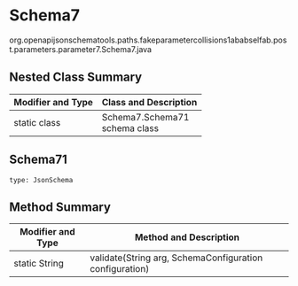 # Schema7
org.openapijsonschematools.paths.fakeparametercollisions1ababselfab.post.parameters.parameter7.Schema7.java

## Nested Class Summary
| Modifier and Type | Class and Description |
| ----------------- | ---------------------- |
| static class | Schema7.Schema71<br> schema class |

## Schema71
```
type: JsonSchema
```

## Method Summary
| Modifier and Type | Method and Description |
| ----------------- | ---------------------- |
| static String | validate(String arg, SchemaConfiguration configuration) |
